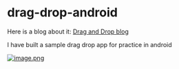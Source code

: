 # drag-drop-android
Here is a blog about it: <a href="https://adasarpan.hashnode.dev/how-to-implement-drag-and-drop-feature-in-android" target="_blank">Drag and Drop blog</a>

I have built a sample drag drop app for practice in android

[![image.png](https://i.postimg.cc/DwTc86Hz/image.png)](https://postimg.cc/Mv9BL7Wk)
